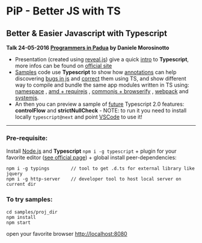 PiP - Better JS with TS
====

## Better & Easier Javascript with Typescript
__Talk 24-05-2016 [Programmers in Padua](http://programmersinpadua.github.io/index.html) by Daniele Morosinotto__

- Presentation (created using [reveal.js](http://lab.hakim.se/reveal-js)) give a quick [intro](index.html) to **Typescript**, more infos can be found on [official site](http://www.typescriptlang.org/docs/tutorial.html) 
- [Samples](samples) code use **Typescript** to show how [annotations](samples/basics/annotations.ts) can help discovering [bugs in js](samples/basics/bug.js) and [correct](samples/basics/correct.ts) them using TS, and show 
different way to compile and bundle the same app modules written in TS using: [namespace](samples/modules/namespace) , [amd + requirejs](samples/modules/amd) , [commonjs + browserify](samples/modules/cjs) , [webpack](samples/modules/webpack) and [systemjs](samples/modules/systemjs).
- An then you can preview a sample of [future](samples/future) Typescript 2.0 features: **controlFlow** and **strictNullCheck** - NOTE: to run it you need to install locally `typescript@next` and point [VSCode](samples/future/.vscode/settings.json) to use it!

---

### Pre-requisite:
Install [Node.js](https://nodejs.org) and **Typescript** `npm i -g typescript` + plugin for your favorite editor ([see official page](http://www.typescriptlang.org/index.html#download-links)) +
global install peer-dependencies:
```
npm i -g typings        // tool to get .d.ts for external library like jquery
npm i -g http-server    // developer tool to host local server on current dir
```
### To try samples:
```
cd samples/proj_dir
npm install
npm start
```
open your favorite browser [http://localhost:8080](http://localhost:8080)
